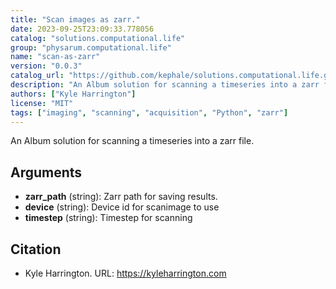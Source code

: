 ```yaml
---
title: "Scan images as zarr."
date: 2023-09-25T23:09:33.778056
catalog: "solutions.computational.life"
group: "physarum.computational.life"
name: "scan-as-zarr"
version: "0.0.3"
catalog_url: "https://github.com/kephale/solutions.computational.life.git"
description: "An Album solution for scanning a timeseries into a zarr file."
authors: ["Kyle Harrington"]
license: "MIT"
tags: ["imaging", "scanning", "acquisition", "Python", "zarr"]
---
```


An Album solution for scanning a timeseries into a zarr file.

## Arguments

- **zarr_path** (string): Zarr path for saving results.
- **device** (string): Device id for scanimage to use
- **timestep** (string): Timestep for scanning

## Citation

- Kyle Harrington.
  URL: https://kyleharrington.com

